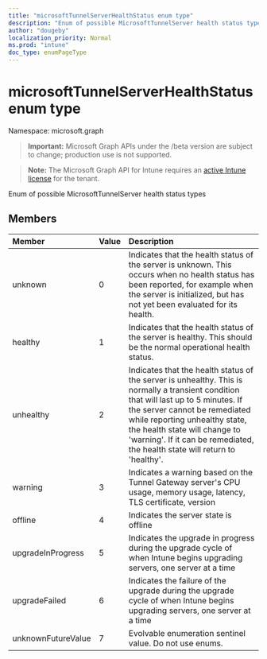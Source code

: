 ```yaml
---
title: "microsoftTunnelServerHealthStatus enum type"
description: "Enum of possible MicrosoftTunnelServer health status types"
author: "dougeby"
localization_priority: Normal
ms.prod: "intune"
doc_type: enumPageType
---
```


# microsoftTunnelServerHealthStatus enum type

Namespace: microsoft.graph

> **Important:** Microsoft Graph APIs under the /beta version are subject to change; production use is not supported.

> **Note:** The Microsoft Graph API for Intune requires an [active Intune license](https://go.microsoft.com/fwlink/?linkid=839381) for the tenant.

Enum of possible MicrosoftTunnelServer health status types

## Members
|Member|Value|Description|
|:---|:---|:---|
|unknown|0|Indicates that the health status of the server is unknown. This occurs when no health status has been reported, for example when the server is initialized, but has not yet been evaluated for its health.|
|healthy|1|Indicates that the health status of the server is healthy. This should be the normal operational health status.|
|unhealthy|2|Indicates that the health status of the server is unhealthy. This is normally a transient condition that will last up to 5 minutes. If the server cannot be remediated while reporting unhealthy state, the health state will change to 'warning'. If it can be remediated, the health state will return to 'healthy'.|
|warning|3|Indicates a warning based on the Tunnel Gateway server's CPU usage, memory usage, latency, TLS certificate, version|
|offline|4|Indicates the server state is offline|
|upgradeInProgress|5|Indicates the upgrade in progress during the upgrade cycle of when Intune begins upgrading servers, one server at a time|
|upgradeFailed|6|Indicates the failure of the upgrade during the upgrade cycle of when Intune begins upgrading servers, one server at a time|
|unknownFutureValue|7|Evolvable enumeration sentinel value. Do not use enums.|




